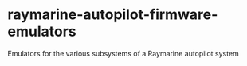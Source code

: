 # raymarine-autopilot-firmware-emulators
Emulators for the various subsystems of a Raymarine autopilot system
